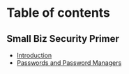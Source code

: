 # Table of contents

## Small Biz Security Primer
* [Introduction](README.md)
* [Passwords and Password Managers](passwords.md)
